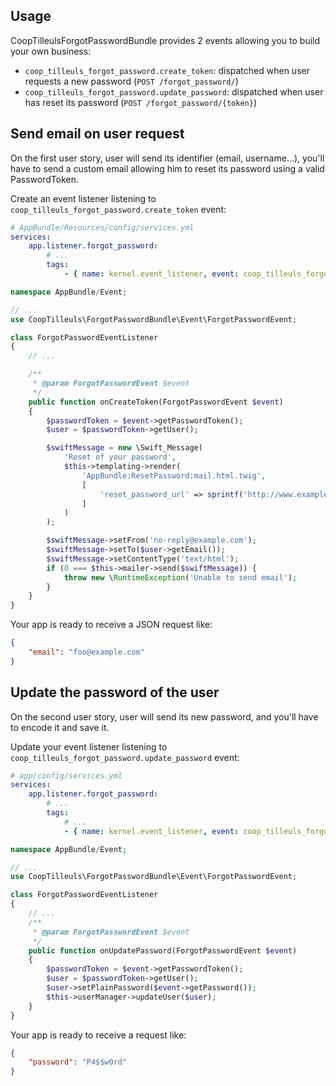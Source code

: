 Usage
-----

CoopTilleulsForgotPasswordBundle provides 2 events allowing you to build your own business:
- `coop_tilleuls_forgot_password.create_token`: dispatched when user requests a new password (`POST /forgot_password/`)
- `coop_tilleuls_forgot_password.update_password`: dispatched when user has reset its password (`POST /forgot_password/{token}`)

## Send email on user request

On the first user story, user will send its identifier (email, username...), you'll have to send a custom email
allowing him to reset its password using a valid PasswordToken.

Create an event listener listening to `coop_tilleuls_forgot_password.create_token` event:

```yml
# AppBundle/Resources/config/services.yml
services:
    app.listener.forgot_password:
        # ...
        tags:
            - { name: kernel.event_listener, event: coop_tilleuls_forgot_password.create_token, method: onCreateToken }
```

```php
namespace AppBundle/Event;

// ...
use CoopTilleuls\ForgotPasswordBundle\Event\ForgotPasswordEvent;

class ForgotPasswordEventListener
{
    // ...

    /**
     * @param ForgotPasswordEvent $event
     */
    public function onCreateToken(ForgotPasswordEvent $event)
    {
        $passwordToken = $event->getPasswordToken();
        $user = $passwordToken->getUser();

        $swiftMessage = new \Swift_Message(
            'Reset of your password',
            $this->templating->render(
                'AppBundle:ResetPassword:mail.html.twig',
                [
                    'reset_password_url' => sprintf('http://www.example.com/forgot-password/%s', $passwordToken->getToken()),
                ]
            )
        );

        $swiftMessage->setFrom('no-reply@example.com');
        $swiftMessage->setTo($user->getEmail());
        $swiftMessage->setContentType('text/html');
        if (0 === $this->mailer->send($swiftMessage)) {
            throw new \RuntimeException('Unable to send email');
        }
    }
}
```

Your app is ready to receive a JSON request like:

```json
{
    "email": "foo@example.com"
}
```

## Update the password of the user

On the second user story, user will send its new password, and you'll have to encode it and save it.

Update your event listener listening to `coop_tilleuls_forgot_password.update_password` event:

```yml
# app/config/services.yml
services:
    app.listener.forgot_password:
        # ...
        tags:
            # ...
            - { name: kernel.event_listener, event: coop_tilleuls_forgot_password.update_password, method: onUpdatePassword }
```

```php
namespace AppBundle/Event;

// ...
use CoopTilleuls\ForgotPasswordBundle\Event\ForgotPasswordEvent;

class ForgotPasswordEventListener
{
    // ...
    /**
     * @param ForgotPasswordEvent $event
     */
    public function onUpdatePassword(ForgotPasswordEvent $event)
    {
        $passwordToken = $event->getPasswordToken();
        $user = $passwordToken->getUser();
        $user->setPlainPassword($event->getPassword());
        $this->userManager->updateUser($user);
    }
}
```

Your app is ready to receive a request like:

```json
{
    "password": "P4$$w0rd"
}
```
